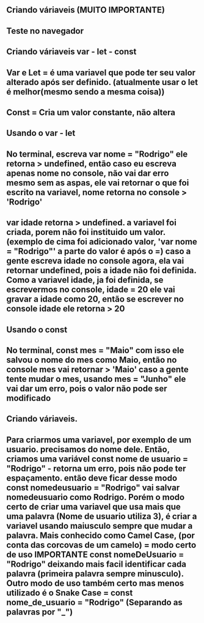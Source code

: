 ## Criando váriaveis (MUITO **IMPORTANTE**)

## Teste no navegador

## Criando váriaveis var - let - const

## Var e Let = é uma variavel que pode ter seu valor alterado após ser definido. (atualmente usar o let é melhor(mesmo sendo a mesma coisa))

## Const = Cria um valor constante, não altera

## Usando o var - let

## No terminal, escreva var nome = "Rodrigo" ele retorna > undefined, então caso eu escreva apenas nome no console, não vai dar erro mesmo sem as aspas, ele vai retornar o que foi escrito na variavel, nome retorna no console > 'Rodrigo'

## var idade retorna > undefined. a variavel foi criada, porem não foi instituido um valor. (exemplo de cima foi adicionado valor, 'var nome = "Rodrigo"' a parte do valor é após o =) caso a gente escreva idade no console agora, ela vai retornar undefined, pois a idade não foi definida. Como a variavel idade, ja foi definida, se escrevermos no console, idade = 20 ele vai gravar a idade como 20, então se escrever no console idade ele retorna > 20 

## Usando o const

## No terminal, const mes = "Maio" com isso ele salvou o nome do mes como Maio, então no console mes vai retornar > 'Maio' caso a gente tente mudar o mes, usando mes = "Junho" ele vai dar um erro, pois o valor não pode ser modificado

## Criando váriaveis. 

## Para criarmos uma variavel, por exemplo de um usuario. precisamos do nome dele. Então, criamos uma variável const nome de usuario = "Rodrigo" - retorna um erro, pois não pode ter espaçamento. então deve ficar desse modo const nomedeusuario = "Rodrigo" vai salvar nomedeusuario como Rodrigo. Porém o modo certo de criar uma variavel que usa mais que uma palavra (Nome de usuario utiliza 3), é criar a variavel usando maiusculo sempre que mudar a palavra. Mais conhecido como Camel Case, (por conta das corcovas de um camelo) = modo certo de uso **IMPORTANTE** const nomeDeUsuario = "Rodrigo" deixando mais facil identificar cada palavra (primeira palavra sempre minusculo). Outro modo de uso também certo mas menos utilizado é o Snake Case = const nome_de_usuario = "Rodrigo" (Separando as palavras por "_")